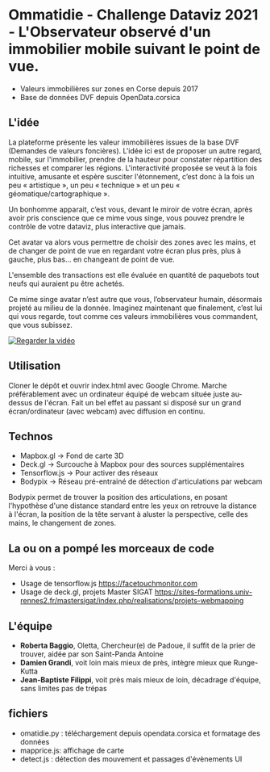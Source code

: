# Ommatidie - Challenge Dataviz 2021 - L'Observateur observé d'un immobilier mobile suivant le point de vue.

- Valeurs immobilières sur zones en Corse depuis 2017
- Base de données DVF depuis OpenData.corsica

## L'idée
La plateforme présente les valeur immobilières issues de la base DVF (Demandes de valeurs foncières). L'idée ici est de proposer un autre regard, mobile, sur l'immobilier, prendre de la hauteur pour constater répartition des richesses et comparer les régions. 
L'interactivité proposée se veut à la fois intuitive, amusante et espère susciter l'étonnement, c’est donc à la fois un peu « artistique », un peu « technique » et un peu « géomatique/cartographique ».

Un bonhomme apparait, c’est vous, devant le miroir de votre écran, après avoir pris conscience que ce mime vous singe, vous pouvez prendre le contrôle de votre dataviz, plus interactive que jamais.

Cet avatar va alors vous permettre de choisir des zones avec les mains, et de changer de point de vue en regardant votre écran plus près, plus à gauche, plus bas… en changeant de point de vue.

L'ensemble des transactions est elle évaluée en quantité de paquebots tout neufs qui auraient pu être achetés.

Ce mime singe avatar n’est autre que vous, l’observateur humain, désormais projeté au milieu de la donnée. Imaginez maintenant que finalement, c’est lui qui vous regarde, tout comme ces valeurs immobilières vous commandent, que vous subissez.

[![Regarder la vidéo](https://img.youtube.com/vi/8D2eXhNDJkA/maxresdefault.jpg)](https://youtu.be/8D2eXhNDJkA)

## Utilisation
Cloner le dépôt et ouvrir index.html avec Google Chrome. Marche préférablement avec un ordinateur équipé de webcam située juste au-dessus de l'écran. Fait un bel effet au passant si disposé sur un grand écran/ordinateur (avec webcam) avec diffusion en continu.

## Technos
- Mapbox.gl -> Fond de carte 3D
- Deck.gl -> Surcouche à Mapbox pour des sources supplémentaires
- Tensorflow.js -> Pour activer des réseaux 
- Bodypix -> Réseau pré-entrainé de détection d'articulations par webcam

Bodypix permet de trouver la position des articulations, en posant l'hypothèse d'une distance standard entre les yeux on retrouve la distance à l'écran, la position de la tête servant à aluster la perspective, celle des mains, le changement de zones. 

## La ou on a pompé les morceaux de code
Merci à vous :
- Usage de tensorflow.js https://facetouchmonitor.com
- Usage de deck.gl, projets Master SIGAT https://sites-formations.univ-rennes2.fr/mastersigat/index.php/realisations/projets-webmapping
 
## L'équipe
- **Roberta Baggio**, Oletta, Chercheur(e) de Padoue, il suffit de la prier de trouver, aidée par son Saint-Panda Antoine
- **Damien Grandi**, voit loin mais mieux de près, intègre mieux que Runge-Kutta
- **Jean-Baptiste Filippi**, voit près mais mieux de loin, décadrage d'équipe, sans limites pas de trépas

## fichiers
- omatidie.py : téléchargement depuis opendata.corsica et formatage des données
- mapprice.js: affichage de carte
- detect.js : détection des mouvement et passages d'évènements UI
